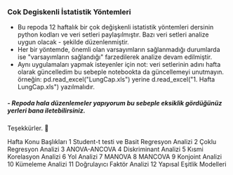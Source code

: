 ### Cok Degiskenli İstatistik Yöntemleri
- Bu repoda 12 haftalık bir çok değişkenli istatistik yöntemleri dersinin python kodları ve veri setleri paylaşılmıştır. Bazı veri setleri analize uygun olacak - şekilde düzenlenmiştir. 
- Her bir yöntemde, önemli olan varsayımların sağlanmadığı durumlarda ise "varsayımların sağlandığı" farzedilerek analize devam edilmiştir. 
- Aynı uygulamaları yapmak isteyenler için not:
veri setlerinin adını hafta olarak güncelledim bu sebeple notebookta da güncellemeyi unutmayın. 
örneğin: pd.read_excel("LungCap.xls") yerine d.read_excel("1. Hafta LungCap.xls") yazılmalıdır.

##### - Repoda hala düzenlemeler yapıyorum bu sebeple eksiklik gördüğünüz yerleri bana iletebilirsiniz. 

Teşekkürler. 🤗

Hafta	 Konu Başlıkları
1	     Student-t testi ve Basit Regresyon Analizi
2	     Çoklu Regresyon Analizi
3	     ANOVA-ANCOVA
4	     Diskriminant Analizi
5	     Kısmi Korelasyon Analizi
6	     Yol Analizi
7	     MANOVA
8 	   MANCOVA
9 	   Konjoint Analizi
10	   Kümeleme Analizi
11	   Doğrulayıcı Faktör Analizi
12	   Yapısal Eşitlik Modelleri
